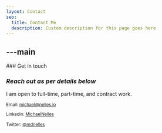 ```yaml
---
layout: Contact
seo:
  title: Contact Me
  description: Custom description for this page goes here
---
```




---main
---

<PageTitle>
  ### Get in touch

  ### _Reach out as per details below_
</PageTitle>

I am open to full-time, part-time, and contract work. 

<Sep size="12" />

<small>


  <Icon src="/icons/mail.svg" className="mr-2 inline align-middle fill-current text-omega-500" /> Email: michael@nelles.io

  <Icon src="/icons/logo-linkedin.svg" className="mr-2 inline align-middle fill-current text-omega-500" /> Linkedin: [MichaelNelles](https://www.linkedin.com/in/michaelnelles/)

  <Icon src="/icons/logo-twitter.svg" className="mr-2 inline align-middle fill-current text-omega-500" /> Twitter: [@mdnelles](https://twitter.com/MdNelles)
</small>